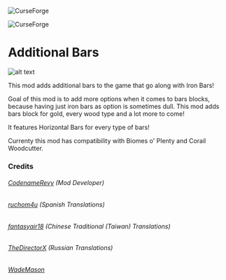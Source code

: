 ![CurseForge](http://cf.way2muchnoise.eu/full_additional-bars_downloads.svg)

![CurseForge](http://cf.way2muchnoise.eu/versions/additional-bars.svg)

# Additional Bars
![alt text](https://imgur.com/HWK2dOM.png)


This mod adds additional bars to the game that go along with Iron Bars!

Goal of this mod is to add more options when it comes to bars blocks, because having just iron bars as option is sometimes dull. This mod adds bars block for gold, every wood type and a lot more to come!

It features Horizontal Bars for every type of bars!

Currenty this mod has compatibility with Biomes o' Plenty and Corail Woodcutter.

### Credits
###### [CodenameRevy](https://github.com/CodenameRevy) (Mod Developer)
###### [ruchom4u](https://github.com/ruchom4u) (Spanish Translations)
###### [fantasyair18](https://github.com/fantasyair18) (Chinese Traditional (Taiwan) Translations)
###### [TheDirectorX](https://github.com/TheDirectorX) (Russian Translations)
###### [WadeMason](https://github.com/WadeMason)
